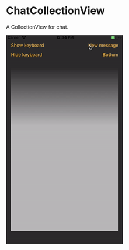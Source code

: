 # ChatCollectionView

A CollectionView for chat.

![Gif Demo](https://github.com/francoisrouault/ChatCollectionView/blob/master/demo.gif)
